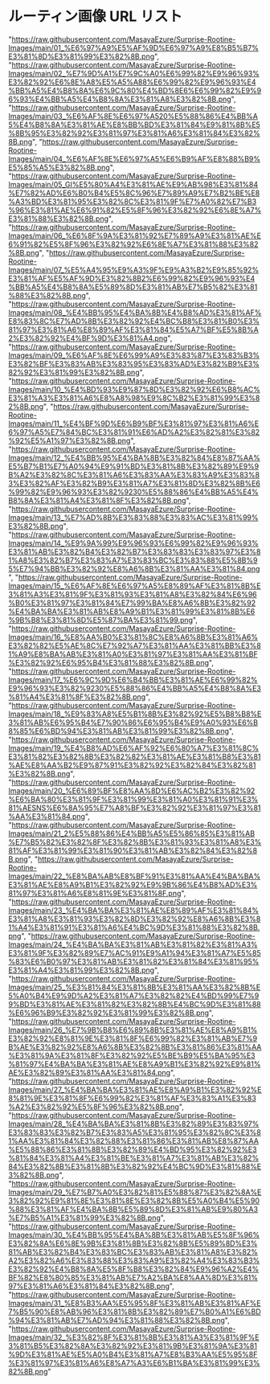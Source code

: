# ルーティン画像 URL リスト

"<https://raw.githubusercontent.com/MasayaEzure/Surprise-Rootine-Images/main/01_%E6%97%A9%E5%AF%9D%E6%97%A9%E8%B5%B7%E3%81%8D%E3%81%99%E3%82%8B.png>",
"<https://raw.githubusercontent.com/MasayaEzure/Surprise-Rootine-Images/main/02_%E7%9D%A1%E7%9C%A0%E6%99%82%E9%96%93%E3%82%92%E6%8E%A8%E5%A5%A88%E6%99%82%E9%96%93%E4%BB%A5%E4%B8%8A%E6%9C%80%E4%BD%8E6%E6%99%82%E9%96%93%E4%BB%A5%E4%B8%8A%E3%81%A8%E3%82%8B.png>",
"<https://raw.githubusercontent.com/MasayaEzure/Surprise-Rootine-Images/main/03_%E6%AF%8E%E6%97%A520%E5%88%86%E4%BB%A5%E4%B8%8A%E3%81%AE%E8%BB%BD%E3%81%84%E9%81%8B%E5%8B%95%E3%82%92%E3%81%97%E3%81%A6%E3%81%84%E3%82%8B.png>",
"<https://raw.githubusercontent.com/MasayaEzure/Surprise-Rootine-Images/main/04_%E6%AF%8E%E6%97%A5%E6%B9%AF%E8%88%B9%E5%85%A5%E3%82%8B.png>",
"<https://raw.githubusercontent.com/MasayaEzure/Surprise-Rootine-Images/main/05_GI%E5%80%A4%E3%81%AE%E9%AB%98%E3%81%84%E7%82%AD%E6%B0%B4%E5%8C%96%E7%89%A9%E7%B2%BE%E8%A3%BD%E3%81%95%E3%82%8C%E3%81%9F%E7%A0%82%E7%B3%96%E3%81%AE%E6%91%82%E5%8F%96%E3%82%92%E6%8E%A7%E3%81%88%E3%82%8B.png>",
"<https://raw.githubusercontent.com/MasayaEzure/Surprise-Rootine-Images/main/06_%E6%8F%9A%E3%81%92%E7%89%A9%E3%81%AE%E6%91%82%E5%8F%96%E3%82%92%E6%8E%A7%E3%81%88%E3%82%8B.png>",
"<https://raw.githubusercontent.com/MasayaEzure/Surprise-Rootine-Images/main/07_%E5%A4%95%E9%A3%9F%E9%A3%B2%E9%85%92%E3%81%AF%E5%AF%9D%E3%82%8B2%E6%99%82%E9%96%93%E4%BB%A5%E4%B8%8A%E5%89%8D%E3%81%AB%E7%B5%82%E3%81%88%E3%82%8B.png>",
"<https://raw.githubusercontent.com/MasayaEzure/Surprise-Rootine-Images/main/08_%E4%BB%95%E4%BA%8B%E4%B8%AD%E3%81%AF%E8%83%8C%E7%AD%8B%E3%82%92%E4%BC%B8%E3%81%B0%E3%81%97%E3%81%A6%E8%89%AF%E3%81%84%E5%A7%BF%E5%8B%A2%E3%82%92%E4%BF%9D%E3%81%A4.png>",
"<https://raw.githubusercontent.com/MasayaEzure/Surprise-Rootine-Images/main/09_%E6%AF%8E%E6%99%A9%E3%83%87%E3%83%B3%E3%82%BF%E3%83%AB%E3%83%95%E3%83%AD%E3%82%B9%E3%82%92%E3%81%99%E3%82%8B.png>",
"<https://raw.githubusercontent.com/MasayaEzure/Surprise-Rootine-Images/main/10_%E4%BD%93%E9%87%8D%E3%82%92%E6%B8%AC%E3%81%A3%E3%81%A6%E8%A8%98%E9%8C%B2%E3%81%99%E3%82%8B.png>",
"<https://raw.githubusercontent.com/MasayaEzure/Surprise-Rootine-Images/main/11_%E4%BF%9D%E6%B9%BF%E3%81%97%E3%81%A6%E6%97%A5%E7%84%BC%E3%81%91%E6%AD%A2%E3%82%81%E3%82%92%E5%A1%97%E3%82%8B.png>",
"<https://raw.githubusercontent.com/MasayaEzure/Surprise-Rootine-Images/main/12_%E4%BB%95%E4%BA%8B%E3%82%84%E8%87%AA%E5%B7%B1%E7%A0%94%E9%91%BD%E3%81%8B%E3%82%89%E9%9B%A2%E3%82%8C%E3%81%A6%E3%83%AA%E3%83%A9%E3%83%83%E3%82%AF%E3%82%B9%E3%81%A7%E3%81%8D%E3%82%8B%E6%99%82%E9%96%93%E3%82%9230%E5%88%86%E4%BB%A5%E4%B8%8A%E3%81%A4%E3%81%8F%E3%82%8B.png>",
"<https://raw.githubusercontent.com/MasayaEzure/Surprise-Rootine-Images/main/13_%E7%AD%8B%E3%83%88%E3%83%AC%E3%81%99%E3%82%8B.png>",
"<https://raw.githubusercontent.com/MasayaEzure/Surprise-Rootine-Images/main/14_%E9%9A%99%E9%96%93%E6%99%82%E9%96%93%E3%81%AB%E3%82%B4%E3%82%B7%E3%83%83%E3%83%97%E3%81%A8%E3%82%B7%E3%83%A7%E3%83%BC%E3%83%88%E5%8B%95%E7%94%BB%E3%82%92%E8%A6%8B%E3%81%AA%E3%81%84.png>",
"<https://raw.githubusercontent.com/MasayaEzure/Surprise-Rootine-Images/main/15_%E6%AF%8E%E6%97%A5%E8%89%AF%E3%81%8B%E3%81%A3%E3%81%9F%E3%81%93%E3%81%A8%E3%82%84%E6%96%B0%E3%81%97%E3%81%84%E7%99%BA%E8%A6%8B%E3%82%92%E4%BA%BA%E3%81%AB%E8%A9%B1%E3%81%99%E3%81%8B%E6%9B%B8%E3%81%8D%E5%87%BA%E3%81%99.png>",
"<https://raw.githubusercontent.com/MasayaEzure/Surprise-Rootine-Images/main/16_%E8%AA%B0%E3%81%8C%E8%A6%8B%E3%81%A6%E3%82%82%E5%AE%8C%E7%92%A7%E3%81%AA%E3%81%BB%E3%81%A9%E8%BA%AB%E3%81%A0%E3%81%97%E3%81%AA%E3%81%BF%E3%82%92%E6%95%B4%E3%81%88%E3%82%8B.png>",
"<https://raw.githubusercontent.com/MasayaEzure/Surprise-Rootine-Images/main/17_%E6%9C%9D%E6%B4%BB%E3%81%AE%E6%99%82%E9%96%93%E3%82%9230%E5%88%86%E4%BB%A5%E4%B8%8A%E3%81%A4%E3%81%8F%E3%82%8B.png>",
"<https://raw.githubusercontent.com/MasayaEzure/Surprise-Rootine-Images/main/18_%E9%83%A8%E5%B1%8B%E3%82%92%E5%B8%B8%E3%81%AB%E6%95%B4%E7%90%86%E6%95%B4%E9%A0%93%E6%B8%85%E6%BD%94%E3%81%AB%E3%81%99%E3%82%8B.png>",
"<https://raw.githubusercontent.com/MasayaEzure/Surprise-Rootine-Images/main/19_%E4%B8%AD%E6%AF%92%E6%80%A7%E3%81%8C%E3%81%82%E3%82%8B%E3%82%82%E3%81%AE%E3%81%B8%E3%81%AE%E8%AA%B2%E9%87%91%E3%82%92%E3%82%84%E3%82%81%E3%82%8B.png>",
"<https://raw.githubusercontent.com/MasayaEzure/Surprise-Rootine-Images/main/20_%E6%89%BF%E8%AA%8D%E6%AC%B2%E3%82%92%E6%BA%80%E3%81%9F%E3%81%99%E3%81%A0%E3%81%91%E3%81%AESNS%E6%8A%95%E7%A8%BF%E3%82%92%E3%81%97%E3%81%AA%E3%81%84.png>",
"<https://raw.githubusercontent.com/MasayaEzure/Surprise-Rootine-Images/main/21_2%E5%88%86%E4%BB%A5%E5%86%85%E3%81%AB%E7%B5%82%E3%82%8F%E3%82%8B%E3%81%93%E3%81%A8%E3%81%AF%E3%81%99%E3%81%90%E3%81%AB%E3%82%84%E3%82%8B.png>",
"<https://raw.githubusercontent.com/MasayaEzure/Surprise-Rootine-Images/main/22_%E8%BA%AB%E8%BF%91%E3%81%AA%E4%BA%BA%E3%81%AE%E8%A9%B1%E3%82%92%E9%9B%86%E4%B8%AD%E3%81%97%E3%81%A6%E8%81%9E%E3%81%8F.png>",
"<https://raw.githubusercontent.com/MasayaEzure/Surprise-Rootine-Images/main/23_%E4%BA%BA%E3%81%AE%E8%89%AF%E3%81%84%E3%81%A8%E3%81%93%E3%82%8D%E3%82%92%E8%A6%8B%E3%81%A4%E3%81%91%E3%81%A6%E4%BC%9D%E3%81%88%E3%82%8B.png>",
"<https://raw.githubusercontent.com/MasayaEzure/Surprise-Rootine-Images/main/24_%E4%BA%BA%E3%81%AB%E3%81%82%E3%81%A3%E3%81%9F%E3%82%89%E7%AC%91%E9%A1%94%E3%81%A7%E5%85%83%E6%B0%97%E3%81%AB%E3%81%82%E3%81%84%E3%81%95%E3%81%A4%E3%81%99%E3%82%8B.png>",
"<https://raw.githubusercontent.com/MasayaEzure/Surprise-Rootine-Images/main/25_%E3%81%84%E3%81%8B%E3%81%AA%E3%82%8B%E5%A0%B4%E9%9D%A2%E3%81%A7%E3%82%82%E4%BD%99%E7%99%BD%E3%81%AE%E3%81%82%E3%82%8B%E4%BC%9D%E3%81%88%E6%96%B9%E3%82%92%E3%81%99%E3%82%8B.png>",
"<https://raw.githubusercontent.com/MasayaEzure/Surprise-Rootine-Images/main/26_%E7%9B%B8%E6%89%8B%E3%81%AE%E8%A9%B1%E3%82%92%E8%81%9E%E3%81%8F%E6%99%82%E3%81%AB%E7%9B%AE%E3%82%92%E8%A6%8B%E3%82%8B%E3%81%86%E3%81%AA%E3%81%9A%E3%81%8F%E3%82%92%E5%BE%B9%E5%BA%95%E3%81%97%E4%BA%BA%E3%81%AE%E8%A9%B1%E3%82%92%E9%81%AE%E3%82%89%E3%81%AA%E3%81%84.png>",
"<https://raw.githubusercontent.com/MasayaEzure/Surprise-Rootine-Images/main/27_%E4%BA%BA%E3%81%AE%E8%A9%B1%E3%82%92%E8%81%9E%E3%81%8F%E6%99%82%E3%81%AF%E3%83%A1%E3%83%A2%E3%82%92%E5%8F%96%E3%82%8B.png>",
"<https://raw.githubusercontent.com/MasayaEzure/Surprise-Rootine-Images/main/28_%E4%BA%BA%E3%81%8B%E3%82%89%E3%83%97%E3%83%83%E3%82%B7%E3%83%A5%E3%81%95%E3%82%8C%E3%81%AA%E3%81%84%E3%82%88%E3%81%86%E3%81%AB%E8%87%AA%E5%88%86%E3%81%8B%E3%82%89%E4%BD%95%E3%82%92%E3%81%84%E3%81%A4%E3%81%BE%E3%81%A7%E3%81%AB%E3%82%84%E3%82%8B%E3%81%8B%E3%82%92%E4%BC%9D%E3%81%88%E3%82%8B.png>",
"<https://raw.githubusercontent.com/MasayaEzure/Surprise-Rootine-Images/main/29_%E7%B7%A0%E3%82%81%E5%88%87%E3%82%8A%E3%82%92%E9%81%8E%E3%81%8E%E3%82%8B%E5%A0%B4%E5%90%88%E3%81%AF%E4%BA%8B%E5%89%8D%E3%81%AB%E9%80%A3%E7%B5%A1%E3%81%99%E3%82%8B.png>",
"<https://raw.githubusercontent.com/MasayaEzure/Surprise-Rootine-Images/main/30_%E4%BB%95%E4%BA%8B%E3%81%AB%E5%8F%96%E3%82%8A%E6%8E%9B%E3%81%8B%E3%82%8B%E5%89%8D%E3%81%AB%E3%82%B4%E3%83%BC%E3%83%AB%E3%81%A8%E3%82%A2%E3%82%A6%E3%83%88%E3%83%A9%E3%82%A4%E3%83%B3%E3%82%92%E4%B8%8A%E5%8F%B8%E3%82%84%E9%96%A2%E4%BF%82%E8%80%85%E3%81%AB%E7%A2%BA%E8%AA%8D%E3%81%97%E3%81%A6%E3%81%84%E3%82%8B.png>",
"<https://raw.githubusercontent.com/MasayaEzure/Surprise-Rootine-Images/main/31_%E8%B3%AA%E5%95%8F%E3%81%AB%E3%81%AF%E7%B5%90%E8%AB%96%E3%81%8B%E3%82%89%E7%B0%A1%E6%BD%94%E3%81%AB%E7%AD%94%E3%81%88%E3%82%8B.png>",
"<https://raw.githubusercontent.com/MasayaEzure/Surprise-Rootine-Images/main/32_%E3%82%8F%E3%81%8B%E3%81%A3%E3%81%9F%E3%81%B5%E3%82%8A%E3%82%92%E3%81%9B%E3%81%9A%E3%81%9D%E3%81%AE%E5%A0%B4%E3%81%A7%E8%B3%AA%E5%95%8F%E3%81%97%E3%81%A6%E8%A7%A3%E6%B1%BA%E3%81%99%E3%82%8B.png>"
